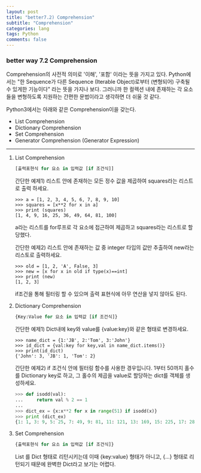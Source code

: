 ```yaml
---
layout: post  
title: "better7.2) Comprehension"  
subtitle: "Comprehension"  
categories: lang        
tags: Python    
comments: false  
---
```


### better way 7.2 Comprehension

Comprehension의 사전적 의미로 '이해', '포함' 이라는 뜻을 가지고 있다.
Python에서는 "한 Sequence가 다른 Sequence (Iterable Object)로부터 (변형되어) 구축될 수 있게한 기능이다" 라는 뜻을 가지나 보다.
그러니까 한 컬렉션 내에 존재하는 각 요소들을 변형하도록 지원하는 간편한 문법이라고 생각하면 더 쉬울 것 같다.

Python3에서는 아래와 같은 Comprehension이을 갖는다.
- List Comprehension
- Dictionary Comprehension
- Set Comprehension
- Generator Comprehension (Generator Expression)


-----

1. List Comprehension

	```python
	[출력표현식 for 요소 in 입력값 [if 조건식]]
	```
	간단한 예제1) 리스트 안에 존재하는 모든 정수 값을 제곱하여 squares라는 리스트로 출력 하세요.
	```
	>>> a = [1, 2, 3, 4, 5, 6, 7, 8, 9, 10]
	>>> squares = [x**2 for x in a]
	>>> print (squares)
	[1, 4, 9, 16, 25, 36, 49, 64, 81, 100]
	```
	a라는 리스트를 for루프로 각 요소에 접근하여 제곱하고 squares라는 리스트로 할당했다.

	간단한 예제2) 리스트 안에 존재하는 값 중 integer 타입의 값만 추출하여 new라는 리스토로 출력하세요.
	```
	>>> old = [1, 2, 'A', False, 3]
	>>> new = [x for x in old if type(x)==int]
	>>> print (new)
	[1, 2, 3]
	```
	if조건을 통해 필터링 할 수 있으며 출력 표현식에 아무 연산을 넣지 않아도 된다.


2. Dictionary Comprehension

	```python
	{Key:Value for 요소 in 입력값 [if 조건식]}
	```
	간단한 예제1) Dict내에 key와 value를 {value:key}와 같은 형태로 변경하세요.
	```
	>>> name_dict = {1:'JB', 2:'Tom', 3:'John'}
	>>> id_dict = {val:key for key,val in name_dict.items()}
	>>> print(id_dict)
	{'John': 3, 'JB': 1, 'Tom': 2}
	```

	간단한 예제2)  if 조건식 안에 필터링 함수를 사용한 경우입니다. 1부터 50까지 홀수를 Dictionary key로 하고, 그 홀수의 제곱을 value로 할당하는 dict를 객체를 생성하세요.
	```python
	>>> def isodd(val):
	...     return val % 2 == 1
	...
	>>> dict_ex = {x:x**2 for x in range(51) if isodd(x)}
	>>> print (dict_ex)
	{1: 1, 3: 9, 5: 25, 7: 49, 9: 81, 11: 121, 13: 169, 15: 225, 17: 289, 19: 361, 21: 441, 23: 529, 25: 625, 27: 729, 29: 841, 31: 961, 33: 1089, 35: 1225, 37: 1369, 39: 1521, 41: 1681, 43: 1849, 45: 2025, 47: 2209, 49: 2401}
	```
	

3. Set Comprehension

	```python
	{출력표현식 for 요소 in 입력값 [if 조건식]}
	```
	List 를 Dict 형태로 리턴시키는데 이때 {key:value} 형태가 아니고, {...} 형태로 리턴되기 때문에 완벽한 Dict라고 보기는 어렵다.
